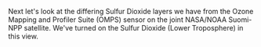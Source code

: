 <p>Next let's look at the differing Sulfur Dioxide layers we have from the Ozone Mapping and Profiler Suite (OMPS) sensor on the joint NASA/NOAA Suomi-NPP satellite. We've turned on the Sulfur Dioxide (Lower Troposphere) in this view.</p>
